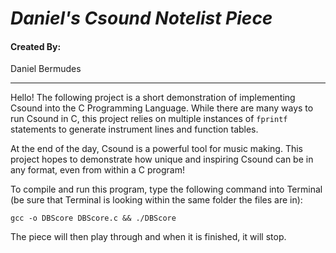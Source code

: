 # *Daniel's Csound Notelist Piece*

#### Created By:

Daniel Bermudes


***
Hello! The following project is a short demonstration of implementing Csound into the C Programming Language. While there are many ways to run Csound in C, this project relies on multiple instances of `fprintf` statements to generate instrument lines and function tables.

At the end of the day, Csound is a powerful tool for music making. This project hopes to demonstrate how unique and inspiring Csound can be in any format, even from within a C program!


To compile and run this program, type the following command into Terminal (be sure that Terminal is looking within the same folder the files are in):

	gcc -o DBScore DBScore.c && ./DBScore
	
The piece will then play through and when it is finished, it will stop.

